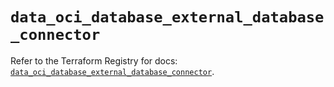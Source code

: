 # `data_oci_database_external_database_connector`

Refer to the Terraform Registry for docs: [`data_oci_database_external_database_connector`](https://registry.terraform.io/providers/hashicorp/oci/7.19.0/docs/data-sources/database_external_database_connector).
